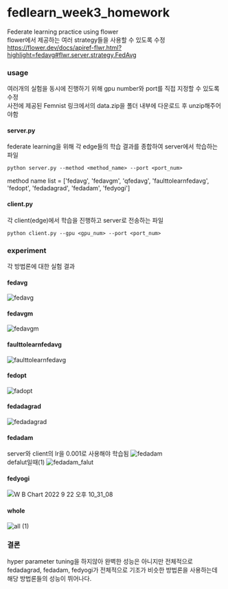 # fedlearn_week3_homework

Federate learning practice using flower  
flower에서 제공하는 여러 strategy들을 사용할 수 있도록 수정  
https://flower.dev/docs/apiref-flwr.html?highlight=fedavg#flwr.server.strategy.FedAvg  

### usage  
여러개의 실험을 동시에 진행하기 위해 gpu number와 port를 직접 지정할 수 있도록 수정  
사전에 제공된 Femnist 링크에서의 data.zip을 폴더 내부에 다운로드 후 unzip해주어야함

#### server.py  
federate learning을 위해 각 edge들의 학습 결과를 종합하여 server에서 학습하는 파일  

    python server.py --method <method_name> --port <port_num>  
    
method name list = ['fedavg', 'fedavgm', 'qfedavg', 'faulttolearnfedavg', 'fedopt', 'fedadagrad', 'fedadam', 'fedyogi']  

#### client.py
각 client(edge)에서 학습을 진행하고 server로 전송하는 파일 

    python client.py --gpu <gpu_num> --port <port_num>   
    
### experiment  
각 방법론에 대한 실험 결과
#### fedavg  
![fedavg](https://user-images.githubusercontent.com/44080708/191684448-3d213ed1-5478-446a-9e56-9ff1dd783a5b.png)
#### fedavgm  
![fedavgm](https://user-images.githubusercontent.com/44080708/191684469-f1e8d7ad-4184-46d1-8de6-e66bd6c6443e.png)   
#### faulttolearnfedavg  
![faulttolearnfedavg](https://user-images.githubusercontent.com/44080708/191684459-fe0bbb51-e5c7-4658-bb7b-19aa61b55708.png)
#### fedopt  
![fadopt](https://user-images.githubusercontent.com/44080708/192958418-8d19add8-924a-43b0-840a-9ffe33acd7ea.png)
#### fedadagrad  
![fedadagrad](https://user-images.githubusercontent.com/44080708/192958427-6a7295be-665d-4a08-ae85-28301cf664e3.png)
#### fedadam   
server와 client의 lr을 0.001로 사용해야 학습됨
![fedadam](https://user-images.githubusercontent.com/44080708/192958445-5cf4a6f7-3c25-43ba-aa00-247d6f97196b.png)   
defalut일때(1)
![fedadam_falut](https://user-images.githubusercontent.com/44080708/192958432-333b28f2-239d-455f-9981-0fb8e4685d9e.png)

#### fedyogi
![W B Chart 2022  9  22  오후 10_31_08](https://user-images.githubusercontent.com/44080708/191760731-f41f6841-d4aa-4cf9-96a8-1e39dbcdb97a.png)
#### whole  
![all (1)](https://user-images.githubusercontent.com/44080708/192958408-3ef3a4f1-ce19-47a1-8aca-e52c434228e8.png)


### 결론   
hyper parameter tuning을 하지않아 완벽한 성능은 아니지만 전체적으로 fedadagrad, fedadam, fedyogi가 전체적으로 기조가 비슷한 방법론을 사용하는데 해당 방법론들의 성능이 뛰어나다.
